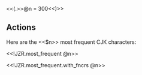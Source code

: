 
<<(.>>@n = 300<<)>>

<!-- <<(multi-column>> -->


## Actions

Here are the <<$n>> most frequent CJK characters:

<<!JZR.most_frequent @n>>

<<!JZR.most_frequent.with_fncrs @n>>


<!-- <<multi-column)>> -->



